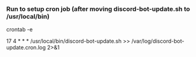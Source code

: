### Run to setup cron job (after moving discord-bot-update.sh to /usr/local/bin)

crontab -e

17 4 * * * /usr/local/bin/discord-bot-update.sh >> /var/log/discord-bot-update.cron.log 2>&1
